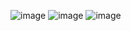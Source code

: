 ![image](https://github.com/gchang110101/Instalaci-n-WP/assets/111550683/a8b20ae1-bc7b-4ad0-acb4-d36c34b29ef8)
![image](https://github.com/gchang110101/Instalaci-n-WP/assets/111550683/c357650a-da3f-4eaf-b047-03d0f1e3baa2)
![image](https://github.com/gchang110101/Instalaci-n-WP/assets/111550683/bcf4bbae-b931-454b-93ba-306d35e31798)
